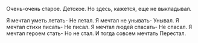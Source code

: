   Очень-очень старое. Детское. Но здесь, кажется, еще не выкладывал.

Я мечтал уметь летать-
Не летал.
Я мечтал не унывать-
Унывал.
Я мечтал стихи писать-
Не писал.
Я мечтал людей спасать-
Не спасал.
Я мечтал героем стать-
Но не стал.
И тогда совсем мечтать
Перестал.      
